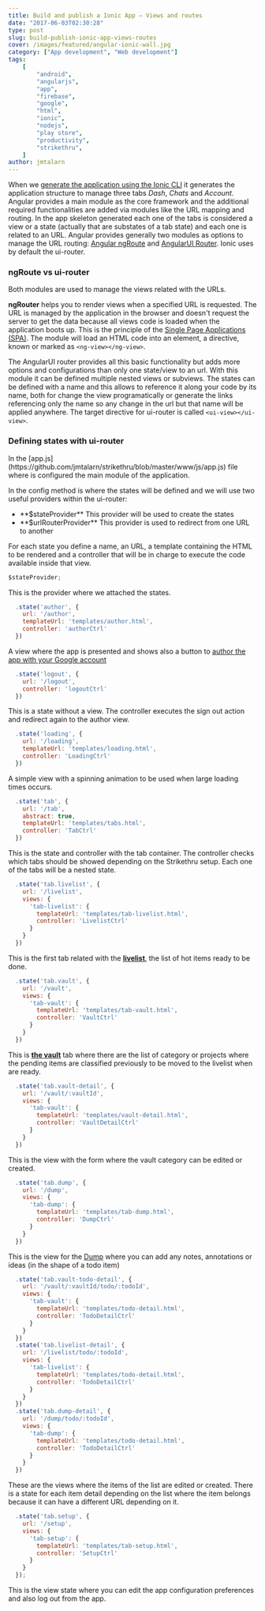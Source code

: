 ```yaml
---
title: Build and publish a Ionic App – Views and routes
date: "2017-06-03T02:30:28"
type: post
slug: build-publish-ionic-app-views-routes
cover: /images/featured/angular-ionic-wall.jpg
category: ["App development", "Web development"]
tags:
    [
        "android",
        "angularjs",
        "app",
        "firebase",
        "google",
        "html",
        "ionic",
        "nodejs",
        "play store",
        "productivity",
        "strikethru",
    ]
author: jmtalarn
---
```


When we [generate the application using the Ionic CLI](http://blog.jmtalarn.com/build-publish-ionic-app-first-steps/#generating) it generates the application structure to manage three tabs _Dash_, _Chats_ and _Account_. Angular provides a main module as the core framework and the additional required functionalities are added via modules like the URL mapping and routing. In the app skeleton generated each one of the tabs is considered a view or a state (actually that are substates of a tab state) and each one is related to an URL. Angular provides generally two modules as options to manage the URL routing: [Angular ngRoute](https://docs.angularjs.org/api/ngRoute) and [AngularUI Router](https://github.com/angular-ui/ui-router). Ionic uses by default the ui-router.

<!--more-->
<h3>ngRoute vs ui-router</h3>
Both modules are used to manage the views related with the URLs.

**ngRouter** helps you to render views when a specified URL is requested. The URL is managed by the application in the browser and doesn't request the server to get the data because all views code is loaded when the application boots up. This is the principle of the [Single Page Applications (SPA)](https://en.wikipedia.org/wiki/Single-page_application). The module will load an HTML code into an element, a directive, known or marked as <code>&lt;ng-view&gt;&lt;/ng-view&gt;</code>.

The AngularUI router provides all this basic functionality but adds more options and configurations than only one state/view to an url. With this module it can be defined multiple nested views or subviews. The states can be defined with a name and this allows to reference it along your code by its name, both for change the view programatically or generate the links referencing only the name so any change in the url but that name will be applied anywhere. The target directive for ui-router is called <code>&lt;ui-view&gt;&lt;/ui-view&gt;</code>.

<h3>Defining states with ui-router</h3>
In the [app.js](https://github.com/jmtalarn/strikethru/blob/master/www/js/app.js) file where is configured the main module of the application.

In the config method is where the states will be defined and we will use two useful providers within the ui-router:

<ul>
<li>**$stateProvider** This provider will be used to create the states</li>
<li>**$urlRouterProvider** This provider is used to redirect from one URL to another</li>
</ul>
For each state you define a name, an URL, a template containing the HTML to be rendered and a controller that will be in charge to execute the code available inside that view.

```javascript
$stateProvider;
```

This is the provider where we attached the states.

```javascript
  .state('author', {
    url: '/author',
    templateUrl: 'templates/author.html',
    controller: 'authorCtrl'
  })
```

A view where the app is presented and shows also a button to [author the app with your Google account](http://blog.jmtalarn.com/build-publish-ionic-app-i-idea/#technology)

```javascript
  .state('logout', {
    url: '/logout',
    controller: 'logoutCtrl'
  })
```

This is a state without a view. The controller executes the sign out action and redirect again to the author view.

```javascript
  .state('loading', {
    url: '/loading',
    templateUrl: 'templates/loading.html',
    controller: 'LoadingCtrl'
  })
```

A simple view with a spinning animation to be used when large loading times occurs.

```javascript
  .state('tab', {
    url: '/tab',
    abstract: true,
    templateUrl: 'templates/tabs.html',
    controller: 'TabCtrl'
  })
```

This is the state and controller with the tab container. The controller checks which tabs should be showed depending on the Strikethru setup. Each one of the tabs will be a nested state.

```javascript
  .state('tab.livelist', {
    url: '/livelist',
    views: {
      'tab-livelist': {
        templateUrl: 'templates/tab-livelist.html',
        controller: 'LivelistCtrl'
      }
    }
  })
```

This is the first tab related with the **[livelist](http://striketh.ru/how-it-works/)**, the list of hot items ready to be done.

```javascript
  .state('tab.vault', {
    url: '/vault',
    views: {
      'tab-vault': {
        templateUrl: 'templates/tab-vault.html',
        controller: 'VaultCtrl'
      }
    }
  })
```

This is **[the vault](http://striketh.ru/how-it-works/)** tab where there are the list of category or projects where the pending items are classified previously to be moved to the livelist when are ready.

```javascript
  .state('tab.vault-detail', {
    url: '/vault/:vaultId',
    views: {
      'tab-vault': {
        templateUrl: 'templates/vault-detail.html',
        controller: 'VaultDetailCtrl'
      }
    }
  })
```

This is the view with the form where the vault category can be edited or created.

```javascript
  .state('tab.dump', {
    url: '/dump',
    views: {
      'tab-dump': {
        templateUrl: 'templates/tab-dump.html',
        controller: 'DumpCtrl'
      }
    }
  })
```

This is the view for the [Dump](http://striketh.ru/how-it-works/) where you can add any notes, annotations or ideas (in the shape of a todo item)

```javascript
  .state('tab.vault-todo-detail', {
    url: '/vault/:vaultId/todo/:todoId',
    views: {
      'tab-vault': {
        templateUrl: 'templates/todo-detail.html',
        controller: 'TodoDetailCtrl'
      }
    }
  })
  .state('tab.livelist-detail', {
    url: '/livelist/todo/:todoId',
    views: {
      'tab-livelist': {
        templateUrl: 'templates/todo-detail.html',
        controller: 'TodoDetailCtrl'
      }
    }
  })
  .state('tab.dump-detail', {
    url: '/dump/todo/:todoId',
    views: {
      'tab-dump': {
        templateUrl: 'templates/todo-detail.html',
        controller: 'TodoDetailCtrl'
      }
    }
  })
```

These are the views where the items of the list are edited or created. There is a state for each item detail depending on the list where the item belongs because it can have a different URL depending on it.

```javascript
  .state('tab.setup', {
    url: '/setup',
    views: {
      'tab-setup': {
        templateUrl: 'templates/tab-setup.html',
        controller: 'SetupCtrl'
      }
    }
  });
```

This is the view state where you can edit the app configuration preferences and also log out from the app.
